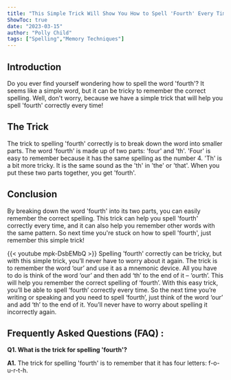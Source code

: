 ```yaml
---
title: "This Simple Trick Will Show You How to Spell 'Fourth' Every Time!"
ShowToc: true 
date: "2023-03-15"
author: "Polly Child" 
tags: ["Spelling","Memory Techniques"]
---
```

## Introduction
Do you ever find yourself wondering how to spell the word 'fourth'? It seems like a simple word, but it can be tricky to remember the correct spelling. Well, don't worry, because we have a simple trick that will help you spell 'fourth' correctly every time! 

## The Trick
The trick to spelling 'fourth' correctly is to break down the word into smaller parts. The word 'fourth' is made up of two parts: 'four' and 'th'. 'Four' is easy to remember because it has the same spelling as the number 4. 'Th' is a bit more tricky. It is the same sound as the 'th' in 'the' or 'that'. When you put these two parts together, you get 'fourth'. 

## Conclusion
By breaking down the word 'fourth' into its two parts, you can easily remember the correct spelling. This trick can help you spell 'fourth' correctly every time, and it can also help you remember other words with the same pattern. So next time you're stuck on how to spell 'fourth', just remember this simple trick!

{{< youtube mpk-DsbEMbQ >}} 
Spelling 'fourth' correctly can be tricky, but with this simple trick, you’ll never have to worry about it again. The trick is to remember the word ‘our’ and use it as a mnemonic device. All you have to do is think of the word ‘our’ and then add ‘th’ to the end of it – ‘ourth’. This will help you remember the correct spelling of ‘fourth’. With this easy trick, you’ll be able to spell ‘fourth’ correctly every time. So the next time you’re writing or speaking and you need to spell ‘fourth’, just think of the word ‘our’ and add ‘th’ to the end of it. You’ll never have to worry about spelling it incorrectly again.

## Frequently Asked Questions (FAQ) :
**Q1. What is the trick for spelling 'fourth'?**

**A1.** The trick for spelling 'fourth' is to remember that it has four letters: f-o-u-r-t-h.





